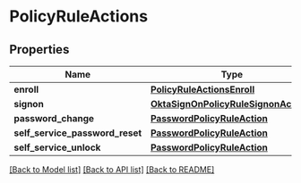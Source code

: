 # PolicyRuleActions

## Properties
Name | Type | Description | Notes
------------ | ------------- | ------------- | -------------
**enroll** | [**PolicyRuleActionsEnroll**](PolicyRuleActionsEnroll.md) |  | [optional] 
**signon** | [**OktaSignOnPolicyRuleSignonActions**](OktaSignOnPolicyRuleSignonActions.md) |  | [optional] 
**password_change** | [**PasswordPolicyRuleAction**](PasswordPolicyRuleAction.md) |  | [optional] 
**self_service_password_reset** | [**PasswordPolicyRuleAction**](PasswordPolicyRuleAction.md) |  | [optional] 
**self_service_unlock** | [**PasswordPolicyRuleAction**](PasswordPolicyRuleAction.md) |  | [optional] 

[[Back to Model list]](../README.md#documentation-for-models) [[Back to API list]](../README.md#documentation-for-api-endpoints) [[Back to README]](../README.md)

